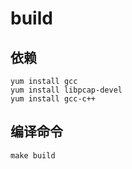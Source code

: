 # build
## 依赖
```shell
yum install gcc
yum install libpcap-devel
yum install gcc-c++
```

## 编译命令
```shell
make build
```
